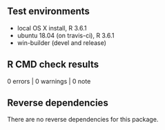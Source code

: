 ## Test environments

* local OS X install, R 3.6.1
* ubuntu 18.04 (on travis-ci), R 3.6.1
* win-builder (devel and release)

## R CMD check results

0 errors | 0 warnings | 0 note

## Reverse dependencies

There are no reverse dependencies for this package.
